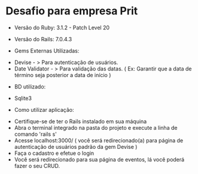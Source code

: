 # Desafio para empresa Prit

* Versão do Ruby:
  3.1.2 - Patch Level 20

* Versão do Rails:
  7.0.4.3

* Gems Externas Utilizadas:
 - Devise - > Para autenticação de usuários.
 - Date Validator - > Para validação das datas. ( Ex: Garantir que a data de término seja posterior a data de início )

* BD utilizado:
 - Sqlite3 

* Como utilizar aplicação:
 - Certifique-se de ter o Rails instalado em sua máquina
 - Abra o terminal integrado na pasta do projeto e execute a linha de comando 'rails s'
 - Acesse localhost:3000/  ( você será redirecionado(a) para página de autenticação de usuários padrão da gem Devise )
 - Faça o cadastro e efetue o login
 - Você será redirecionado para sua página de eventos, lá você poderá fazer o seu CRUD.
